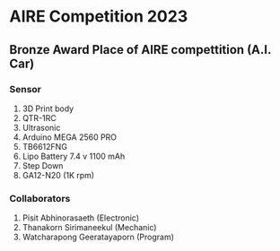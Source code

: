 # AIRE Competition 2023
## Bronze Award Place of AIRE compettition (A.I. Car) 
### Sensor
1. 3D Print body
2. QTR-1RC
3. Ultrasonic
4. Arduino MEGA 2560 PRO
5. TB6612FNG
6. Lipo Battery 7.4 v 1100 mAh
7. Step Down
8. GA12-N20 (1K rpm)
### Collaborators
1. Pisit Abhinorasaeth (Electronic)
2. Thanakorn Sirimaneekul (Mechanic)
3. Watcharapong Geeratayaporn (Program)
